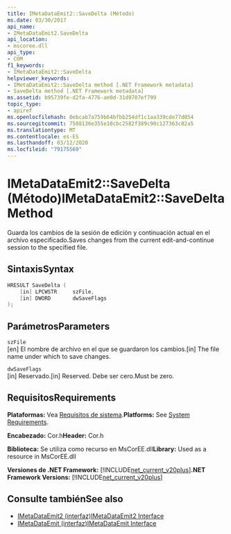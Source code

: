 ```yaml
---
title: IMetaDataEmit2::SaveDelta (Método)
ms.date: 03/30/2017
api_name:
- IMetaDataEmit2.SaveDelta
api_location:
- mscoree.dll
api_type:
- COM
f1_keywords:
- IMetaDataEmit2::SaveDelta
helpviewer_keywords:
- IMetaDataEmit2::SaveDelta method [.NET Framework metadata]
- SaveDelta method [.NET Framework metadata]
ms.assetid: b95739fe-d2fa-4776-ae0d-31d9707ef799
topic_type:
- apiref
ms.openlocfilehash: 0ebcab7a759b64bfbb254df1c1aa339cde77d054
ms.sourcegitcommit: 7588136e355e10cbc2582f389c90c127363c02a5
ms.translationtype: MT
ms.contentlocale: es-ES
ms.lasthandoff: 03/12/2020
ms.locfileid: "79175569"
---
```

# <a name="imetadataemit2savedelta-method"></a><span data-ttu-id="3e9ba-102">IMetaDataEmit2::SaveDelta (Método)</span><span class="sxs-lookup"><span data-stu-id="3e9ba-102">IMetaDataEmit2::SaveDelta Method</span></span>
<span data-ttu-id="3e9ba-103">Guarda los cambios de la sesión de edición y continuación actual en el archivo especificado.</span><span class="sxs-lookup"><span data-stu-id="3e9ba-103">Saves changes from the current edit-and-continue session to the specified file.</span></span>  
  
## <a name="syntax"></a><span data-ttu-id="3e9ba-104">Sintaxis</span><span class="sxs-lookup"><span data-stu-id="3e9ba-104">Syntax</span></span>  
  
```cpp  
HRESULT SaveDelta (  
    [in] LPCWSTR     szFile,
    [in] DWORD       dwSaveFlags  
);  
```  
  
## <a name="parameters"></a><span data-ttu-id="3e9ba-105">Parámetros</span><span class="sxs-lookup"><span data-stu-id="3e9ba-105">Parameters</span></span>  
 `szFile`  
 <span data-ttu-id="3e9ba-106">[en] El nombre de archivo en el que se guardaron los cambios.</span><span class="sxs-lookup"><span data-stu-id="3e9ba-106">[in] The file name under which to save changes.</span></span>  
  
 `dwSaveFlags`  
 <span data-ttu-id="3e9ba-107">[in] Reservado.</span><span class="sxs-lookup"><span data-stu-id="3e9ba-107">[in] Reserved.</span></span> <span data-ttu-id="3e9ba-108">Debe ser cero.</span><span class="sxs-lookup"><span data-stu-id="3e9ba-108">Must be zero.</span></span>  
  
## <a name="requirements"></a><span data-ttu-id="3e9ba-109">Requisitos</span><span class="sxs-lookup"><span data-stu-id="3e9ba-109">Requirements</span></span>  
 <span data-ttu-id="3e9ba-110">**Plataformas:** Vea [Requisitos de sistema](../../../../docs/framework/get-started/system-requirements.md).</span><span class="sxs-lookup"><span data-stu-id="3e9ba-110">**Platforms:** See [System Requirements](../../../../docs/framework/get-started/system-requirements.md).</span></span>  
  
 <span data-ttu-id="3e9ba-111">**Encabezado:** Cor.h</span><span class="sxs-lookup"><span data-stu-id="3e9ba-111">**Header:** Cor.h</span></span>  
  
 <span data-ttu-id="3e9ba-112">**Biblioteca:** Se utiliza como recurso en MsCorEE.dll</span><span class="sxs-lookup"><span data-stu-id="3e9ba-112">**Library:** Used as a resource in MsCorEE.dll</span></span>  
  
 <span data-ttu-id="3e9ba-113">**Versiones de .NET Framework:** [!INCLUDE[net_current_v20plus](../../../../includes/net-current-v20plus-md.md)]</span><span class="sxs-lookup"><span data-stu-id="3e9ba-113">**.NET Framework Versions:** [!INCLUDE[net_current_v20plus](../../../../includes/net-current-v20plus-md.md)]</span></span>  
  
## <a name="see-also"></a><span data-ttu-id="3e9ba-114">Consulte también</span><span class="sxs-lookup"><span data-stu-id="3e9ba-114">See also</span></span>

- [<span data-ttu-id="3e9ba-115">IMetaDataEmit2 (interfaz)</span><span class="sxs-lookup"><span data-stu-id="3e9ba-115">IMetaDataEmit2 Interface</span></span>](../../../../docs/framework/unmanaged-api/metadata/imetadataemit2-interface.md)
- [<span data-ttu-id="3e9ba-116">IMetaDataEmit (interfaz)</span><span class="sxs-lookup"><span data-stu-id="3e9ba-116">IMetaDataEmit Interface</span></span>](../../../../docs/framework/unmanaged-api/metadata/imetadataemit-interface.md)
